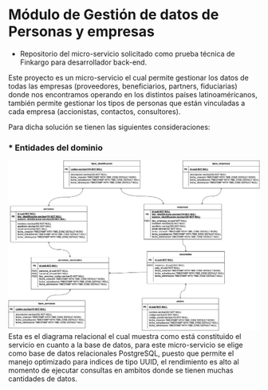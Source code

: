 # Módulo de Gestión de datos de Personas y empresas 
* Repositorio del micro-servicio solicitado como prueba técnica de Finkargo para desarrollador back-end. 

Este proyecto es un micro-servicio el cual permite gestionar los datos de todas las empresas (proveedores, beneficiarios, partners, fiduciarias) donde nos encontramos operando en los distintos países latinoaméricanos, también permite gestionar los tipos de personas que están vinculadas a cada empresa (accionistas, contactos, consultores).

Para dicha solución se tienen las siguientes consideraciones:
### * Entidades del dominio
![Diagrama relacional o diagrama de entidades de dominio](img\diagrama_relacional-drawio.png)
Esta es el diagrama relacional el cual muestra como está constituido el servicio en cuanto a la base de datos, para este micro-servicio se elige como base de datos relacionales PostgreSQL, puesto que permite el manejo optimizado para indices de tipo UUID, el rendimiento es alto al momento de ejecutar consultas en ambitos donde se tienen muchas cantidades de datos.

